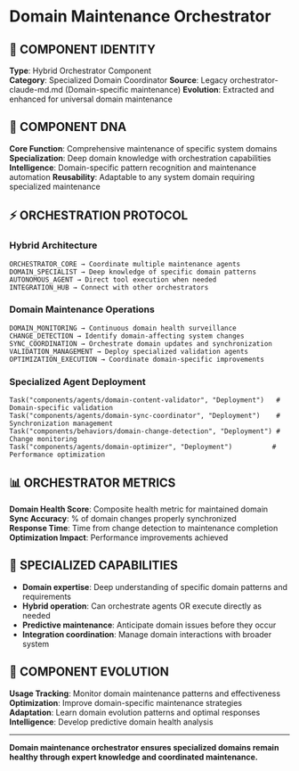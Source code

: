 # Domain Maintenance Orchestrator

## 🎯 COMPONENT IDENTITY
**Type**: Hybrid Orchestrator Component  
**Category**: Specialized Domain Coordinator
**Source**: Legacy orchestrator-claude-md.md (Domain-specific maintenance)
**Evolution**: Extracted and enhanced for universal domain maintenance

## 🧬 COMPONENT DNA
**Core Function**: Comprehensive maintenance of specific system domains  
**Specialization**: Deep domain knowledge with orchestration capabilities  
**Intelligence**: Domain-specific pattern recognition and maintenance automation
**Reusability**: Adaptable to any system domain requiring specialized maintenance

## ⚡ ORCHESTRATION PROTOCOL

### Hybrid Architecture
```
ORCHESTRATOR_CORE → Coordinate multiple maintenance agents
DOMAIN_SPECIALIST → Deep knowledge of specific domain patterns
AUTONOMOUS_AGENT → Direct tool execution when needed
INTEGRATION_HUB → Connect with other orchestrators
```

### Domain Maintenance Operations
```
DOMAIN_MONITORING → Continuous domain health surveillance
CHANGE_DETECTION → Identify domain-affecting system changes
SYNC_COORDINATION → Orchestrate domain updates and synchronization
VALIDATION_MANAGEMENT → Deploy specialized validation agents
OPTIMIZATION_EXECUTION → Coordinate domain-specific improvements
```

### Specialized Agent Deployment
```
Task("components/agents/domain-content-validator", "Deployment")   # Domain-specific validation
Task("components/agents/domain-sync-coordinator", "Deployment")    # Synchronization management  
Task("components/behaviors/domain-change-detection", "Deployment") # Change monitoring
Task("components/agents/domain-optimizer", "Deployment")          # Performance optimization
```

## 📊 ORCHESTRATOR METRICS
**Domain Health Score**: Composite health metric for maintained domain  
**Sync Accuracy**: % of domain changes properly synchronized  
**Response Time**: Time from change detection to maintenance completion  
**Optimization Impact**: Performance improvements achieved

## 🎯 SPECIALIZED CAPABILITIES
- **Domain expertise**: Deep understanding of specific domain patterns and requirements
- **Hybrid operation**: Can orchestrate agents OR execute directly as needed
- **Predictive maintenance**: Anticipate domain issues before they occur
- **Integration coordination**: Manage domain interactions with broader system

## 🔧 COMPONENT EVOLUTION
**Usage Tracking**: Monitor domain maintenance patterns and effectiveness  
**Optimization**: Improve domain-specific maintenance strategies  
**Adaptation**: Learn domain evolution patterns and optimal responses
**Intelligence**: Develop predictive domain health analysis

---
**Domain maintenance orchestrator ensures specialized domains remain healthy through expert knowledge and coordinated maintenance.**